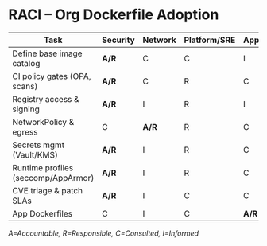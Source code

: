 # RACI – Org Dockerfile Adoption

| Task | Security | Network | Platform/SRE | App/Dev |
|------|----------|---------|--------------|---------|
| Define base image catalog | **A/R** | C | C | I |
| CI policy gates (OPA, scans) | **A/R** | C | R | C |
| Registry access & signing | **A/R** | I | R | I |
| NetworkPolicy & egress | C | **A/R** | R | C |
| Secrets mgmt (Vault/KMS) | **A/R** | I | R | C |
| Runtime profiles (seccomp/AppArmor) | **A/R** | I | R | C |
| CVE triage & patch SLAs | **A/R** | I | C | C |
| App Dockerfiles | C | I | C | **A/R** |
*A=Accountable, R=Responsible, C=Consulted, I=Informed*

